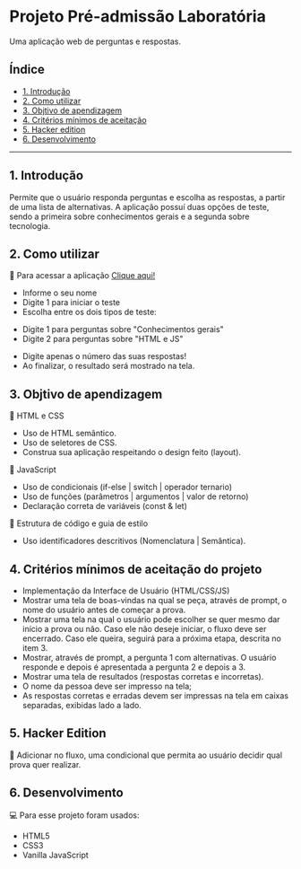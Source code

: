 # Projeto Pré-admissão Laboratória

Uma aplicação web de perguntas e respostas.


## Índice

* [1. Introdução](#1-introdução)
* [2. Como utilizar](#2-como-utilizar)
* [3. Objtivo de apendizagem](#3-objetivo-de-aprendizagem)
* [4. Critérios mínimos de aceitação](#4-criterios-minimos-de-aceitacao)
* [5. Hacker edition](#5-hacker-edition)
* [6. Desenvolvimento](#6-desenvolvimento)


***

## 1. Introdução

Permite que o usuário responda perguntas e escolha as respostas, a partir de uma lista de alternativas.
A aplicação possuí duas opções de teste, sendo a primeira sobre conhecimentos gerais e a segunda sobre tecnologia. 

## 2. Como utilizar

📂 Para acessar a aplicação [Clique aqui!](https://carolinescosta.github.io/primeiro-proj-lab/)

* Informe o seu nome
* Digite 1 para iniciar o teste
* Escolha entre os dois tipos de teste:
 - Digite 1 para perguntas sobre "Conhecimentos gerais"
 - Digite 2 para perguntas sobre "HTML e JS"
* Digite apenas o número das suas respostas!
* Ao finalizar, o resultado será mostrado na tela.

## 3. Objtivo de apendizagem

🎯 HTML e CSS

 * Uso de HTML semântico.
 * Uso de seletores de CSS.
 * Construa sua aplicação respeitando o design feito (layout).
 
🎯 JavaScript

 * Uso de condicionais (if-else | switch | operador ternario)
 * Uso de funções (parâmetros | argumentos | valor de retorno)
 * Declaração correta de variáveis (const & let)
 
🎯 Estrutura de código e guia de estilo

 * Uso identificadores descritivos (Nomenclatura | Semântica).

## 4. Critérios mínimos de aceitação do projeto

 * Implementação da Interface de Usuário (HTML/CSS/JS)
 * Mostrar uma tela de boas-vindas na qual se peça, através de prompt, o nome do usuário antes de começar a prova.
 * Mostrar uma tela na qual o usuário pode escolher se quer mesmo dar início a prova ou não. Caso ele não deseje iniciar, o fluxo deve ser encerrado. Caso ele queira, seguirá para a próxima etapa, descrita no item 3.
 * Mostrar, através de prompt, a pergunta 1 com alternativas. O usuário responde e depois é apresentada a pergunta 2 e depois a 3.
 * Mostrar uma tela de resultados (respostas corretas e incorretas).
 * O nome da pessoa deve ser impresso na tela;
 * As respostas corretas e erradas devem ser impressas na tela em caixas separadas, exibidas lado a lado.
 
## 5. Hacker Edition
 
 📝 Adicionar no fluxo, uma condicional que permita ao usuário decidir qual prova quer realizar.

## 6. Desenvolvimento

 💻 Para esse projeto foram usados:

 * HTML5
 * CSS3
 * Vanilla JavaScript
